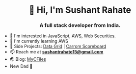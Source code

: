 <h1 align="center">👋 Hi, I'm Sushant Rahate</h1>
<h3 align="center">A full stack developer from India.</h3>

- 👀 I'm interested in JavaScript, AWS, Web Securities.
- 🌱 I'm currently learning AWS
- 🧬 Side Projects: <a href="https://data-grid-online.netlify.app" target="_blank">Data Grid</a> | <a href="https://carrom-scoreboard.vercel.app/" target="_blank">Carrom Scoreboard</a>
- 📫 Reach me at **sushantrahate15@gmail.com**
- 🌏 Blog: <a href="https://mycfiles.blogspot.com" target="_blank">MyCFiles</a>
- New Dad 👶
